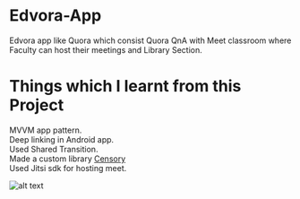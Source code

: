 # Edvora-App
Edvora app like Quora which consist Quora QnA with Meet classroom where Faculty can host their meetings and Library Section.
# Things which I learnt from this Project
MVVM app pattern.</br>
Deep linking in Android app.</br>
Used Shared Transition.</br>
Made a custom library <a href="https://github.com/KapilYadav-dev/Censory">Censory</a></br>
Used Jitsi sdk for hosting meet.</br>

![alt text](https://raw.githubusercontent.com/KapilYadav-dev/Edvora-App/main/image1.png)
